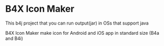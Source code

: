 # B4X Icon Maker

This b4j project that you can run output(jar) in OSs that support java

B4X Icon Maker make icon for Android and iOS app in standard size (B4a and B4i)
